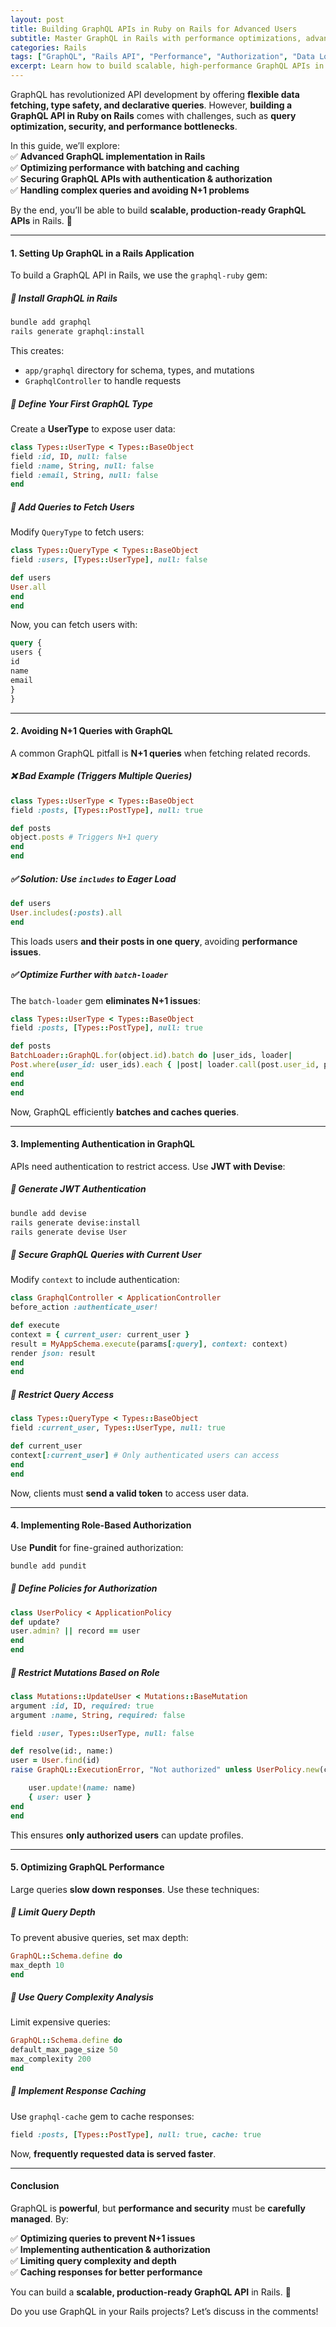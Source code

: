 ```yaml
---
layout: post
title: Building GraphQL APIs in Ruby on Rails for Advanced Users
subtitle: Master GraphQL in Rails with performance optimizations, advanced queries, and real-world best practices.
categories: Rails
tags: ["GraphQL", "Rails API", "Performance", "Authorization", "Data Loading"]
excerpt: Learn how to build scalable, high-performance GraphQL APIs in Ruby on Rails using advanced techniques, including query optimization, authorization, and data loading strategies.
---
```



GraphQL has revolutionized API development by offering **flexible data fetching, type safety, and declarative queries**. However, **building a GraphQL API in Ruby on Rails** comes with challenges, such as **query optimization, security, and performance bottlenecks**.

In this guide, we’ll explore:  
✅ **Advanced GraphQL implementation in Rails**  
✅ **Optimizing performance with batching and caching**  
✅ **Securing GraphQL APIs with authentication & authorization**  
✅ **Handling complex queries and avoiding N+1 problems**

By the end, you’ll be able to build **scalable, production-ready GraphQL APIs** in Rails. 🚀

---

#### **1. Setting Up GraphQL in a Rails Application**
To build a GraphQL API in Rails, we use the `graphql-ruby` gem:

##### **📌 Install GraphQL in Rails**
```sh
bundle add graphql
rails generate graphql:install
```  
This creates:
- `app/graphql` directory for schema, types, and mutations
- `GraphqlController` to handle requests

##### **📌 Define Your First GraphQL Type**
Create a **UserType** to expose user data:  
```ruby
class Types::UserType < Types::BaseObject
field :id, ID, null: false
field :name, String, null: false
field :email, String, null: false
end
```

##### **📌 Add Queries to Fetch Users**
Modify `QueryType` to fetch users:  
```ruby
class Types::QueryType < Types::BaseObject
field :users, [Types::UserType], null: false

def users
User.all
end
end
```

Now, you can fetch users with:  
```graphql
query {
users {
id
name
email
}
}
```

---

#### **2. Avoiding N+1 Queries with GraphQL**
A common GraphQL pitfall is **N+1 queries** when fetching related records.

##### **❌ Bad Example (Triggers Multiple Queries)**
```ruby
class Types::UserType < Types::BaseObject
field :posts, [Types::PostType], null: true

def posts
object.posts # Triggers N+1 query
end
end
```

##### **✅ Solution: Use `includes` to Eager Load**
```ruby
def users
User.includes(:posts).all
end
```  
This loads users **and their posts in one query**, avoiding **performance issues**.

##### **✅ Optimize Further with `batch-loader`**
The `batch-loader` gem **eliminates N+1 issues**:  
```ruby
class Types::UserType < Types::BaseObject
field :posts, [Types::PostType], null: true

def posts
BatchLoader::GraphQL.for(object.id).batch do |user_ids, loader|
Post.where(user_id: user_ids).each { |post| loader.call(post.user_id, post) }
end
end
end
```  
Now, GraphQL efficiently **batches and caches queries**.

---

#### **3. Implementing Authentication in GraphQL**
APIs need authentication to restrict access. Use **JWT with Devise**:

##### **📌 Generate JWT Authentication**
```sh
bundle add devise
rails generate devise:install
rails generate devise User
```

##### **📌 Secure GraphQL Queries with Current User**
Modify `context` to include authentication:  
```ruby
class GraphqlController < ApplicationController
before_action :authenticate_user!

def execute
context = { current_user: current_user }
result = MyAppSchema.execute(params[:query], context: context)
render json: result
end
end
```

##### **📌 Restrict Query Access**
```ruby
class Types::QueryType < Types::BaseObject
field :current_user, Types::UserType, null: true

def current_user
context[:current_user] # Only authenticated users can access
end
end
```

Now, clients must **send a valid token** to access user data.

---

#### **4. Implementing Role-Based Authorization**
Use **Pundit** for fine-grained authorization:  
```sh
bundle add pundit
```

##### **📌 Define Policies for Authorization**
```ruby
class UserPolicy < ApplicationPolicy
def update?
user.admin? || record == user
end
end
```

##### **📌 Restrict Mutations Based on Role**
```ruby
class Mutations::UpdateUser < Mutations::BaseMutation
argument :id, ID, required: true
argument :name, String, required: false

field :user, Types::UserType, null: false

def resolve(id:, name:)
user = User.find(id)
raise GraphQL::ExecutionError, "Not authorized" unless UserPolicy.new(context[:current_user], user).update?

    user.update!(name: name)
    { user: user }
end
end
```  
This ensures **only authorized users** can update profiles.

---

#### **5. Optimizing GraphQL Performance**
Large queries **slow down responses**. Use these techniques:

##### **📌 Limit Query Depth**
To prevent abusive queries, set max depth:  
```ruby
GraphQL::Schema.define do
max_depth 10
end
```

##### **📌 Use Query Complexity Analysis**
Limit expensive queries:  
```ruby
GraphQL::Schema.define do
default_max_page_size 50
max_complexity 200
end
```

##### **📌 Implement Response Caching**
Use `graphql-cache` gem to cache responses:  
```ruby
field :posts, [Types::PostType], null: true, cache: true
```

Now, **frequently requested data is served faster**.

---

#### **Conclusion**
GraphQL is **powerful**, but **performance and security** must be **carefully managed**. By:

✅ **Optimizing queries to prevent N+1 issues**  
✅ **Implementing authentication & authorization**  
✅ **Limiting query complexity and depth**  
✅ **Caching responses for better performance**

You can build a **scalable, production-ready GraphQL API** in Rails. 🚀

Do you use GraphQL in your Rails projects? Let’s discuss in the comments!  
